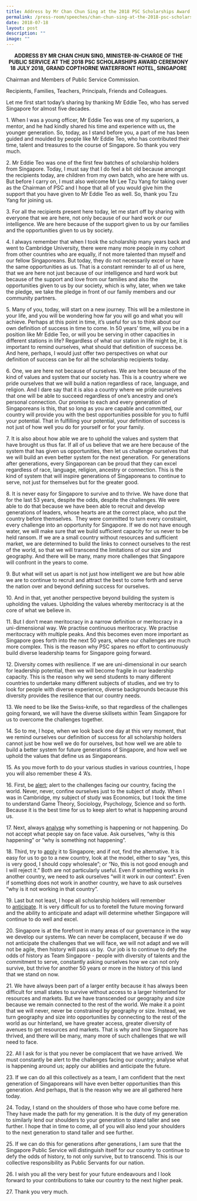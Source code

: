 ```yaml
---
title: Address by Mr Chan Chun Sing at the 2018 PSC Scholarships Award Ceremony
permalink: /press-room/speeches/chan-chun-sing-at-the-2018-psc-scholarships-award-ceremony/
date: 2018-07-18
layout: post
description: ""
image: ""
---
```

<div style="text-align: center"><strong>
ADDRESS BY MR CHAN CHUN SING, MINISTER-IN-CHARGE OF THE PUBLIC SERVICE AT THE 2018 PSC SCHOLARSHIPS AWARD CEREMONY <br>
18 JULY 2018, GRAND COPTHORNE WATERFRONT HOTEL, SINGAPORE
	</strong></div>

Chairman and Members of Public Service Commission.
  
Recipients, Families, Teachers, Principals, Friends and Colleagues.
  
Let me first start today’s sharing by thanking Mr Eddie Teo, who has served Singapore for almost five decades.  
  
1\. When I was a young officer, Mr Eddie Teo was one of my superiors, a mentor, and he had kindly shared his time and experience with us, the younger generation. So, today, as I stand before you, a part of me has been guided and moulded by people like Mr Eddie Teo, who has contributed their time, talent and treasures to the course of Singapore. So thank you very much.  
  
2\. Mr Eddie Teo was one of the first few batches of scholarship holders from Singapore. Today, I must say that I do feel a bit old because amongst the recipients today, are children from my own batch, who are here with us. But before I carry on, I must also welcome Mr Lee Tzu Yang for taking over as the Chairman of PSC and I hope that all of you would give him the support that you have given to Mr Eddie Teo as well. So, thank you Tzu Yang for joining us.  
  
3\. For all the recipients present here today, let me start off by sharing with everyone that we are here, not only because of our hard work or our intelligence. We are here because of the support given to us by our families and the opportunities given to us by society.&nbsp;  
  
4\. I always remember that when I took the scholarship many years back and went to Cambridge University, there were many more people in my cohort from other countries who are equally, if not more talented than myself and our fellow Singaporeans. But today, they do not necessarily excel or have the same opportunities as us. That is a constant reminder to all of us here, that we are here not just because of our intelligence and hard work but because of the support and love from our families and also the opportunities given to us by our society, which is why, later, when we take the pledge, we take the pledge in front of our family members and our community partners.&nbsp;  
  
5\. Many of you, today, will start on a new journey. This will be a milestone in your life, and you will be wondering how far you will go and what you will achieve. Perhaps at this point in time, it’s useful for us to think about our own definition of success in time to come. In 50 years’ time, will you be in a position like Mr Eddie Teo, or will you be serving in other capacities in different stations in life? Regardless of what our station in life might be, it is important to remind ourselves, what should that definition of success be. And here, perhaps, I would just offer two perspectives on what our definition of success can be for all the scholarship recipients today.&nbsp;  
  
6\. One, we are here not because of ourselves. We are here because of the kind of values and system that our society has. This is a country where we pride ourselves that we will build a nation regardless of race, language, and religion. And I dare say that it is also a country where we pride ourselves that one will be able to succeed regardless of one’s ancestry and one’s personal connection. Our promise to each and every generation of Singaporeans is this, that so long as you are capable and committed, our country will provide you with the best opportunities possible for you to fulfil your potential. That in fulfilling your potential, your definition of success is not just of how well you do for yourself or for your family.&nbsp;  
  
7\. It is also about how able we are to uphold the values and system that have brought us thus far. If all of us believe that we are here because of the system that has given us opportunities, then let us challenge ourselves that we will build an even better system for the next generation.&nbsp; For generations after generations, every Singaporean can be proud that they can excel regardless of race, language, religion, ancestry or connection. This is the kind of system that will inspire generations of Singaporeans to continue to serve, not just for themselves but for the greater good.&nbsp;  
  
8\. It is never easy for Singapore to survive and to thrive. We have done that for the last 53 years, despite the odds, despite the challenges. We were able to do that because we have been able to recruit and develop generations of leaders, whose hearts are at the correct place, who put the country before themselves.&nbsp; They were committed to turn every constraint, every challenge into an opportunity for Singapore. If we do not have enough water, we will make sure that we build sufficient capacity for us never to be held ransom. If we are a small country without resources and sufficient market, we are determined to build the links to connect ourselves to the rest of the world, so that we will transcend the limitations of our size and geography. And there will be many, many more challenges that Singapore will confront in the years to come.&nbsp;  
  
9\. But what will set us apart is not just how intelligent we are but how able we are to continue to recruit and attract the best to come forth and serve the nation over and beyond defining success for ourselves.&nbsp;  
  
10\. And in that, yet another perspective beyond building the system is upholding the values. Upholding the values whereby meritocracy is at the core of what we believe in.&nbsp;  
  
11\. But I don’t mean meritocracy in a narrow definition or meritocracy in a uni-dimensional way. We practise continuous meritocracy. We practise meritocracy with multiple peaks. And this becomes even more important as Singapore goes forth into the next 50 years, where our challenges are much more complex. This is the reason why PSC spares no effort to continuously build diverse leadership teams for Singapore going forward.  
  
12\. Diversity comes with resilience. If we are uni-dimensional in our search for leadership potential, then we will become fragile in our leadership capacity. This is the reason why we send students to many different countries to undertake many different subjects of studies, and we try to look for people with diverse experience, diverse backgrounds because this diversity provides the resilience that our country needs.&nbsp;  
  
13\. We need to be like the Swiss-knife, so that regardless of the challenges going forward, we will have the diverse skillsets within Team Singapore for us to overcome the challenges together.  
  
14\. So to me, I hope, when we look back one day at this very moment, that we remind ourselves our definition of success for all scholarship holders cannot just be how well we do for ourselves, but how well we are able to build a better system for future generations of Singapore, and how well we uphold the values that define us as Singaporeans.  
  
15\. As you move forth to do your various studies in various countries, I hope you will also remember these 4 ’A’s.  
  
16\. First, be&nbsp;<u>alert</u>; alert to the challenges facing our country, facing the world. Never, never, confine ourselves just to the subject of study. When I was in Cambridge, my subject of study was Economics, but I took the time to understand Game Theory, Sociology, Psychology, Science and so forth. Because it is the best time for us to keep alert to what is happening around us.  
  
17\. Next, always&nbsp;<u>analyse</u>&nbsp;why something is happening or not happening. Do not accept what people say on face value. Ask ourselves, “why is this happening” or “why is something not happening”.&nbsp;  
  
18\. Third, try to&nbsp;<u>apply</u>&nbsp;it to Singapore; and if not, find the alternative. It is easy for us to go to a new country, look at the model, either to say “yes, this is very good, I should copy wholesale”; or “No, this is not good enough and I will reject it.” Both are not particularly useful. Even if something works in another country, we need to ask ourselves “will it work in our context”. Even if something does not work in another country, we have to ask ourselves “why is it not working in that country”.&nbsp;  
  
19\. Last but not least, I hope all scholarship holders will remember to&nbsp;<u>anticipate</u>. It is very difficult for us to foretell the future moving forward and the ability to anticipate and adapt will determine whether Singapore will continue to do well and excel.  
  
20\. Singapore is at the forefront in many areas of our governance in the way we develop our systems. We can never be complacent, because if we do not anticipate the challenges that we will face, we will not adapt and we will not be agile, then history will pass us by.&nbsp; Our job is to continue to defy the odds of history as Team Singapore - people with diversity of talents and the commitment to serve, constantly asking ourselves how we can not only survive, but thrive for another 50 years or more in the history of this land that we stand on now.&nbsp;  
  
21\. We have always been part of a larger entity because it has always been difficult for small states to survive without access to a larger hinterland for resources and markets. But we have transcended our geography and size because we remain connected to the rest of the world. We make it a point that we will never, never be constrained by geography or size. Instead, we turn geography and size into opportunities by connecting to the rest of the world as our hinterland, we have greater access, greater diversity of avenues to get resources and markets. That is why and how Singapore has thrived, and there will be many, many more of such challenges that we will need to face.  
  
22\. All I ask for is that you never be complacent that we have arrived. We must constantly be alert to the challenges facing our country; analyse what is happening around us; apply our abilities and anticipate the future.  
  
23\. If we can do all this collectively as a team, I am confident that the next generation of Singaporeans will have even better opportunities than this generation. And perhaps, that is the reason why we are all gathered here today.  
  
24\. Today, I stand on the shoulders of those who have come before me. They have made the path for my generation. It is the duty of my generation to similarly lend our shoulders to your generation to stand taller and see further. I hope that in time to come, all of you will also lend your shoulders to the next generation to stand taller and see further.  
  
25\. If we can do this for generations after generations, I am sure that the Singapore Public Service will distinguish itself for our country to continue to defy the odds of history, to not only survive, but to transcend. This is our collective responsibility as Public Servants for our nation.  
  
26\. I wish you all the very best for your future endeavours and I look forward to your contributions to take our country to the next higher peak.  
  
27\. Thank you very much.